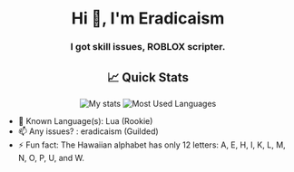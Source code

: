 <h1 align="center">Hi 👋, I'm Eradicaism</h1>
<h3 align="center">I got skill issues, ROBLOX scripter.</h3>

<h2 align="center">📈 Quick Stats </h2> 

<p align="center">
  <img src="https://github-readme-stats.vercel.app/api?username=nebulaaaaaaaa&show_icons=true&theme=radical" alt="My stats">
  <img src="https://github-readme-stats.vercel.app/api/top-langs/?username=charlesbel&layout=compact&show_icons=true&theme=radical" alt="Most Used Languages">
</p>

- 🌱 Known Language(s): Lua (Rookie)
- 📫 Any issues? : eradicaism (Guilded)
- ⚡ Fun fact: The Hawaiian alphabet has only 12 letters: A, E, H, I, K, L, M, N, O, P, U, and W.





